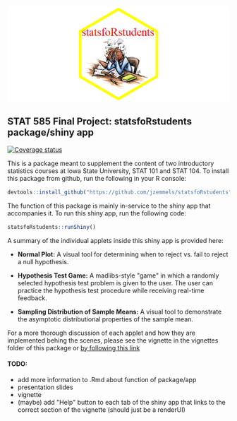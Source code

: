
<!-- README.md is generated from README.Rmd. Please edit that file -->
![](README_files/figure-markdown_github/unnamed-chunk-3-1.png)

STAT 585 Final Project: statsfoRstudents package/shiny app
----------------------------------------------------------

[![Coverage status](https://codecov.io/gh/jzemmels/finalProject/branch/master/graph/badge.svg)](https://codecov.io/github/jzemmels/finalProject?branch=master)

This is a package meant to supplement the content of two introductory statistics courses at Iowa State University, STAT 101 and STAT 104. To install this package from github, run the following in your R console:

``` r
devtools::install_github("https://github.com/jzemmels/statsfoRstudents")
```

The function of this package is mainly in-service to the shiny app that accompanies it. To run this shiny app, run the following code:

``` r
statsfoRstudents::runShiny()
```

A summary of the individual applets inside this shiny app is provided here:

-   **Normal Plot:** A visual tool for determining when to reject vs. fail to reject a null hypothesis.

-   **Hypothesis Test Game:** A madlibs-style "game" in which a randomly selected hypothesis test problem is given to the user. The user can practice the hypothesis test procedure while receiving real-time feedback.

-   **Sampling Distribution of Sample Means:** A visual tool to demonstrate the asymptotic distributional properties of the sample mean.

For a more thorough discussion of each applet and how they are implemented behing the scenes, please see the vignette in the vignettes folder of this package or [by following this link](https://jzemmels.github.io/statsfoRstudents/articles/statsforstudents.html)

#### TODO:

-   add more information to .Rmd about function of package/app
-   presentation slides
-   vignette
-   (maybe) add "Help" button to each tab of the shiny app that links to the correct section of the vignette (should just be a renderUI)
